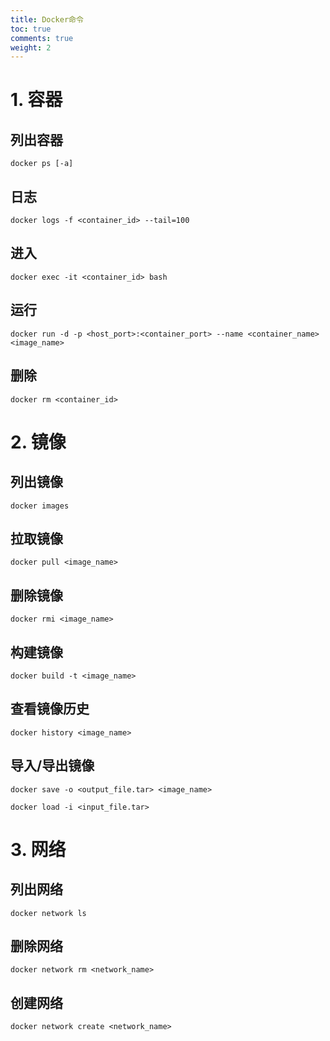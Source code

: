 ```yaml
---
title: Docker命令
toc: true
comments: true
weight: 2
---
```

# 1. 容器
## 列出容器
```shell
docker ps [-a]
```

## 日志
```shell
docker logs -f <container_id> --tail=100
```

## 进入
```shell
docker exec -it <container_id> bash
```

## 运行
```shell
docker run -d -p <host_port>:<container_port> --name <container_name> <image_name>
```

## 删除
```shell
docker rm <container_id>
```

# 2. 镜像
## 列出镜像
```shell
docker images
```

## 拉取镜像
```shell
docker pull <image_name>
```

## 删除镜像
```shell
docker rmi <image_name>
```

## 构建镜像
```shell
docker build -t <image_name>
```

## 查看镜像历史
```shell
docker history <image_name>
```

## 导入/导出镜像
```shell
docker save -o <output_file.tar> <image_name>
```

```shell
docker load -i <input_file.tar>
```

# 3. 网络
## 列出网络
```shell
docker network ls
```

## 删除网络
```shell
docker network rm <network_name>
```

## 创建网络
```shell
docker network create <network_name>
```
